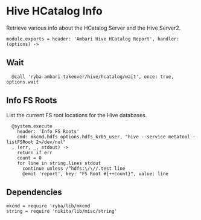 
# Hive HCatalog Info

Retrieve various info about the HCatalog Server and the Hive Server2.

    module.exports = header: 'Ambari Hive HCatalog Report', handler: (options) ->

## Wait

      @call 'ryba-ambari-takeover/hive/hcatalog/wait', once: true, options.wait

## Info FS Roots

List the current FS root locations for the Hive databases.

      @system.execute
        header: 'Info FS Roots'
        cmd: mkcmd.hdfs options.hdfs_krb5_user, "hive --service metatool -listFSRoot 2>/dev/nul"
      , (err, _, stdout) ->
        return if err
        count = 0
        for line in string.lines stdout
          continue unless /^hdfs:\/\//.test line
          @emit 'report', key: "FS Root #{++count}", value: line

## Dependencies

    mkcmd = require 'ryba/lib/mkcmd
    string = require 'nikita/lib/misc/string'
